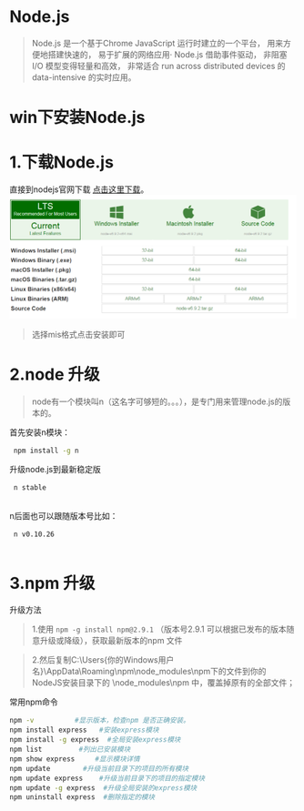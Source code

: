 # Node.js
>Node.js 是一个基于Chrome JavaScript 运行时建立的一个平台， 用来方便地搭建快速的， 易于扩展的网络应用· Node.js 借助事件驱动， 非阻塞 I/O 模型变得轻量和高效， 非常适合 run across distributed devices 的 data-intensive 的实时应用。

# win下安装Node.js

# 1.下载Node.js

直接到nodejs官网下载 [点击这里下载](https://nodejs.org/en/download/)。
![node-download](images/downode.png)

>选择mis格式点击安装即可

# 2.node 升级
>node有一个模块叫n（这名字可够短的。。。），是专门用来管理node.js的版本的。

首先安装n模块：
``` bash
 npm install -g n

```

升级node.js到最新稳定版
``` bash
 n stable
 
```
n后面也可以跟随版本号比如：
``` bash
 n v0.10.26
 
```

# 3.npm 升级
升级方法
>1.使用 `npm -g install npm@2.9.1` （版本号2.9.1 可以根据已发布的版本随意升级或降级），获取最新版本的npm 文件

>2.然后复制C:\Users\{你的Windows用户名}\AppData\Roaming\npm\node_modules\npm下的文件到你的 NodeJS安装目录下的 \node_modules\npm 中，覆盖掉原有的全部文件；

常用npm命令
``` bash
npm -v          #显示版本，检查npm 是否正确安装。
npm install express   #安装express模块
npm install -g express  #全局安装express模块
npm list         #列出已安装模块
npm show express     #显示模块详情
npm update        #升级当前目录下的项目的所有模块
npm update express    #升级当前目录下的项目的指定模块
npm update -g express  #升级全局安装的express模块
npm uninstall express  #删除指定的模块

```

